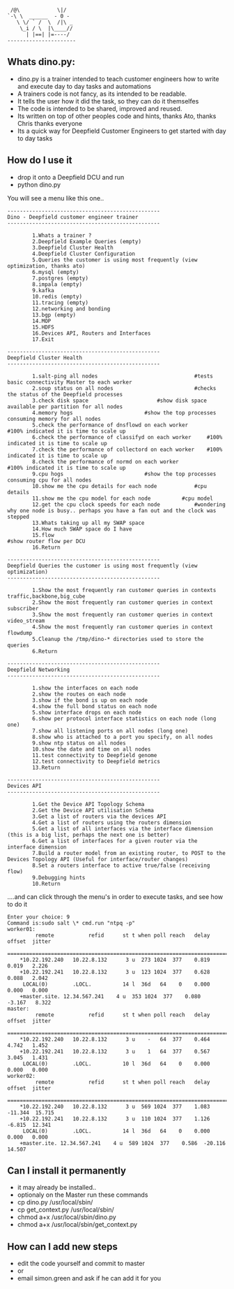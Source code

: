  
     /@\            \|/   
    `-\ \  ______  - 0 -   
       \ \/ ` /  \  /|\ _   
        \_i / \  |\____//   
          | |==| |=----/   
    ----------------------   

## Whats dino.py:


* dino.py is a trainer intended to teach customer engineers how to write and execute day to day tasks and automations
* A trainers code is not fancy, as its intended to be readable.
* It tells the user how it did the task, so they can do it themselfes
* The code is intended to be shared, improved and reused.
* Its written on top of other peoples code and hints, thanks Ato, thanks Chris thanks everyone
* Its a quick way for Deepfield Customer Engineers to get started with day to day tasks 

## How do I use it 

* drop it onto a Deepfield DCU and run 
* python dino.py 

You will see a menu like this one..   

	-------------------------------------------------
	Dino - Deepfield customer engineer trainer
	-------------------------------------------------

            1.Whats a trainer ? 
            2.Deepfield Example Queries (empty) 
            3.Deepfield Cluster Health
            4.Deepfield Cluster Configuration 
            5.Queries the customer is using most frequently (view optimization, thanks ato)
            6.mysql (empty)
            7.postgres (empty)
            8.impala (empty)
            9.kafka
            10.redis (empty)
            11.tracing (empty)
            12.networking and bonding
            13.bgp (empty)
            14.MOP
            15.HDFS
            16.Devices API, Routers and Interfaces
            17.Exit

	-------------------------------------------------
	Deepfield Cluster Health
	-------------------------------------------------

            1.salt-ping all nodes                      			#tests basic connectivity Master to each worker
            2.soup status on all nodes      		       		#checks the status of the Deepfield processes
            3.check disk space 						#show disk space available per partition for all nodes    
            4.memory hogs 						#show the top processes consuming memory for all nodes 
            5.check the performance of dnsflowd on each worker 	        #100% indicated it is time to scale up
            6.check the performance of classifyd on each worker 	#100% indicated it is time to scale up
            7.check the performance of collectord on each worker 	#100% indicated it is time to scale up
            8.check the performance of normd on each worker 	        #100% indicated it is time to scale up
            9.cpu hogs 							#show the top processes consuming cpu for all nodes 
            10.show me the cpu details for each node 			#cpu details
            11.show me the cpu model for each node 			#cpu model
            12.get the cpu clock speeds for each node 			#wondering why one node is busy.. perhaps you have a fan out and the clock was stepped
            13.Whats taking up all my SWAP space
            14.How much SWAP space do I have
            15.flow                                                     #show router flow per DCU
            16.Return

	-------------------------------------------------
	Deepfield Queries the customer is using most frequently (view optimization)
	-------------------------------------------------

            1.Show the most frequently ran customer queries in contexts traffic,backbone,big_cube 
            2.Show the most frequently ran customer queries in context subscriber
            3.Show the most frequently ran customer queries in context video_stream
            4.Show the most frequently ran customer queries in context flowdump
            5.Cleanup the /tmp/dino-* directories used to store the queries
            6.Return

	-------------------------------------------------
	Deepfield Networking
	-------------------------------------------------

            1.show the interfaces on each node 
            2.show the routes on each node 
            3.show if the bond is up on each node 
            4.show the full bond status on each node 
            5.show interface drops on each node 
            6.show per protocol interface statistics on each node (long one) 
            7.show all listening ports on all nodes (long one) 
            8.show who is attached to a port you specify, on all nodes 
            9.show ntp status on all nodes 
            10.show the date and time on all nodes 
            11.test connectivity to Deepfield genome
            12.test connectivity to Deepfield metrics 
            13.Return

	-------------------------------------------------
	Devices API
	-------------------------------------------------

            1.Get the Device API Topology Schema
            2.Get the Device API utilisation Schema
            3.Get a list of routers via the devices API
            4.Get a list of routers using the routers dimension
            5.Get a list of all interfaces via the interface dimension (this is a big list, perhaps the next one is better)
            6.Get a list of interfaces for a given router via the interface dimension
            7.Build a router model from an existing router, to POST to the Devices Topology API (Useful for interface/router changes) 
            8.Set a routers interface to active true/false (receiving flow)
            9.Debugging hints
            10.Return


....and can click through the menu's in order to execute tasks, and see how to do it

    Enter your choice: 9
    Command is:sudo salt \* cmd.run "ntpq -p"
    worker01:
             remote           refid      st t when poll reach   delay   offset  jitter
        ==============================================================================
        *10.22.192.240   10.22.8.132      3 u  273 1024  377    0.819    0.019   2.226
        +10.22.192.241   10.22.8.132      3 u  123 1024  377    0.628    0.088   2.042
         LOCAL(0)        .LOCL.          14 l  36d   64    0    0.000    0.000   0.000
        +master.site. 12.34.567.241    4 u  353 1024  377    0.080   -3.167   8.322
    master:
             remote           refid      st t when poll reach   delay   offset  jitter
        ==============================================================================
        *10.22.192.240   10.22.8.132      3 u    -   64  377    0.464    4.742   1.452
        +10.22.192.241   10.22.8.132      3 u    1   64  377    0.567    3.045   1.431
         LOCAL(0)        .LOCL.          10 l  36d   64    0    0.000    0.000   0.000
    worker02:
             remote           refid      st t when poll reach   delay   offset  jitter
        ==============================================================================
        *10.22.192.240   10.22.8.132      3 u  569 1024  377    1.083  -11.344  15.715
        +10.22.192.241   10.22.8.132      3 u  110 1024  377    1.126   -6.815  12.341
         LOCAL(0)        .LOCL.          14 l  36d   64    0    0.000    0.000   0.000
        +master.ite. 12.34.567.241    4 u  589 1024  377    0.586  -20.116  14.507

 
## Can I install it permanently 

* it may already be installed.. 
* optionaly on the Master run these commands
* cp dino.py /usr/local/sbin/ 
* cp get_context.py /usr/local/sbin/ 
* chmod a+x /usr/local/sbin/dino.py 
* chmod a+x /usr/local/sbin/get_context.py 

## How can I add new steps

* edit the code yourself and commit to master    
* or 
* email simon.green and ask if he can add it for you 



